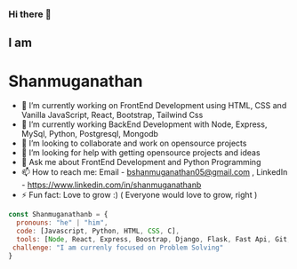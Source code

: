 ### Hi there 👋
## I am 
# Shanmuganathan 

- 🔭 I’m currently working on FrontEnd Development using HTML, CSS and Vanilla JavaScript, React, Bootstrap, Tailwind Css
- 🌱 I’m currently working BackEnd Development with Node, Express, MySql, Python, Postgresql, Mongodb
- 👯 I’m looking to collaborate and work on opensource projects
- 🤔 I’m looking for help with getting opensource projects and ideas 
- 💬 Ask me about FrontEnd Development and Python Programming
- 📫 How to reach me: Email - bshanmuganathan05@gmail.com , LinkedIn - https://www.linkedin.com/in/shanmuganathanb
- ⚡ Fun fact: Love to grow :) ( Everyone would love to grow, right )

```javascript
const Shanmuganathanb = {
  pronouns: "he" | "him",
  code: [Javascript, Python, HTML, CSS, C],
  tools: [Node, React, Express, Boostrap, Django, Flask, Fast Api, Git, VS Code, Ubuntu],
 challenge: "I am currenly focused on Problem Solving"
}
```
